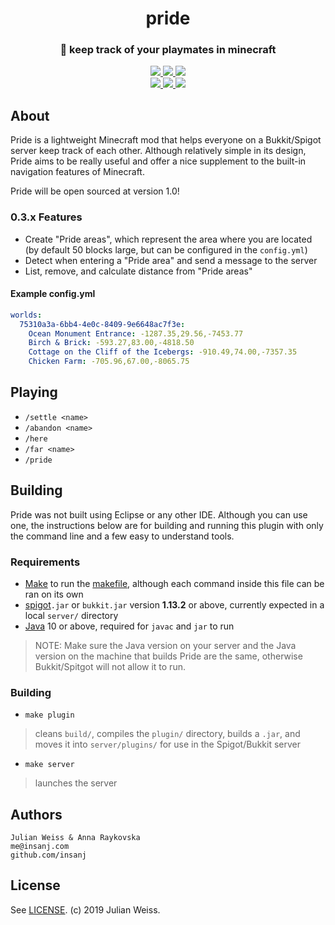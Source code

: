 <h1 align="center">pride</h1>
<h3 align="center">🦁  keep track of your playmates in minecraft</h3>


<p align="center">
  <a href="https://github.com/insanj/pride/releases">
    <img src="https://img.shields.io/github/release/insanj/pride.svg" />
  </a>
 
  <a href="https://github.com/insanj/pride/">
    <img src="https://img.shields.io/github/languages/code-size/insanj/pride.svg" />
  </a>
  
  <a href="https://github.com/insanj/pride/blob/master/LICENSE">
    <img src="https://img.shields.io/github/license/insanj/pride.svg" />
  </a>
  
  <br/>
  
  <a href="https://jdk.java.net/">
    <img src="https://img.shields.io/badge/java-10.0.2-red.svg" />
  </a>
  
  <a href="https://getbukkit.org/download/craftbukkit">
    <img src="https://img.shields.io/badge/bukkit-1.13.2-orange.svg" />
  </a>
  
  <a href="https://www.spigotmc.org/resources/pride.64859/">
    <img src="https://img.shields.io/badge/🚀-Download%20on%20spigotmc.org-blue.svg" />
  </a>
</p>

## About

Pride is a lightweight Minecraft mod that helps everyone on a Bukkit/Spigot server keep track of each other. Although relatively simple in its design, Pride aims to be really useful and offer a nice supplement to the built-in navigation features of Minecraft.

Pride will be open sourced at version 1.0!

### 0.3.x Features

- Create "Pride areas", which represent the area where you are located (by default 50 blocks large, but can be configured in the `config.yml`)
- Detect when entering a "Pride area" and send a message to the server
- List, remove, and calculate distance from "Pride areas"

#### Example config.yml
```YAML
worlds:
  75310a3a-6bb4-4e0c-8409-9e6648ac7f3e:
    Ocean Monument Entrance: -1287.35,29.56,-7453.77
    Birch & Brick: -593.27,83.00,-4818.50
    Cottage on the Cliff of the Icebergs: -910.49,74.00,-7357.35
    Chicken Farm: -705.96,67.00,-8065.75
```

## Playing

- `/settle <name>`
- `/abandon <name>`
- `/here`
- `/far <name>`
- `/pride`

## Building

Pride was not built using Eclipse or any other IDE. Although you can use one, the instructions below are for building and running this plugin with only the command line and a few easy to understand tools.

### Requirements

- [Make](https://www.gnu.org/software/make/#download) to run the [makefile](https://github.com/insanj/pride/blob/master/makefile), although each command inside this file can be ran on its own
- [spigot](https://getbukkit.org/download/spigot)`.jar` or `bukkit.jar` version **1.13.2** or above, currently expected in a local `server/` directory
- [Java](https://www.oracle.com/technetwork/java/javase/downloads/index.html) 10 or above, required for `javac` and `jar` to run

> NOTE: Make sure the Java version on your server and the Java version on the machine that builds Pride are the same, otherwise Bukkit/Spitgot will not allow it to run.

### Building

- `make plugin`

> cleans `build/`, compiles the `plugin/` directory, builds a `.jar`, and moves it into `server/plugins/` for use in the Spigot/Bukkit server

- `make server`

> launches the server 


## Authors

```
Julian Weiss & Anna Raykovska
me@insanj.com
github.com/insanj
```

## License

See [LICENSE](https://github.com/insanj/pride/blob/master/LICENSE). (c) 2019 Julian Weiss.

